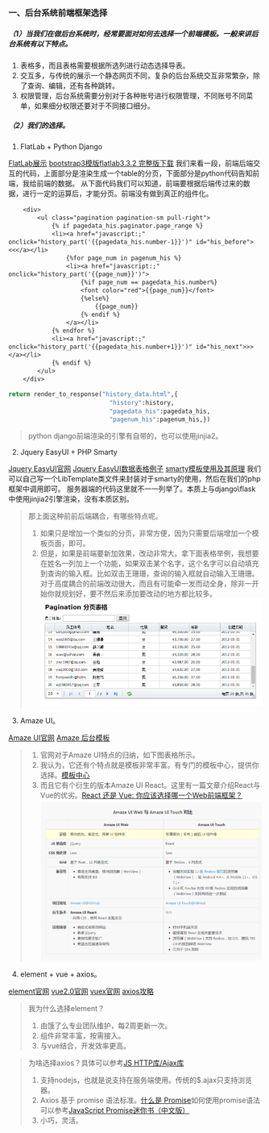 ### 一、后台系统前端框架选择
##### （1）当我们在做后台系统时，经常要面对如何去选择一个前端模板。一般来讲后台系统有以下特点。
1. 表格多，而且表格需要根据所选列进行动态选择导表。
2. 交互多，与传统的展示一个静态网页不同，复杂的后台系统交互非常繁杂，除了查询、编辑，还有各种跳转。
3. 权限管理，后台系统需要分别对于各种账号进行权限管理，不同账号不同菜单，如果细分权限还要对于不同接口细分。

##### （2）我们的选择。
1. FlatLab + Python Django

[FlatLab展示](http://thevectorlab.net/flatlab/)
[bootstrap3模版flatlab3.3.2 完整版下载](http://download.csdn.net/download/zengyi083011/8447049)
我们来看一段，前端后端交互的代码，上面部分是渲染生成一个table的分页，下面部分是python代码告知前端，我给前端的数据。
从下面代码我们可以知道，前端要根据后端传过来的数据，进行一定的运算后，才能分页。前端没有做到真正的组件化。
```vbscript-html
	<div>
        <ul class="pagination pagination-sm pull-right">
            {% if pagedata_his.paginator.page_range %} 
            <li><a href="javascript:;" onclick="history_part('{{pagedata_his.number-1}}')" id="his_before"><<</a></li> 
                {%for page_num in pagenum_his %}
                <li><a href="javascript:;" onclick="history_part('{{page_num}}')"> 
                    {%if page_num == pagedata_his.number%} 
                    <font color="red">{{page_num}}</font> 
                    {%else%} 
                        {{page_num}} 
                    {% endif %}
                </a></li> 
            {% endfor %} 
            <li><a href="javascript:;" onclick="history_part('{{pagedata_his.number+1}}')" id="his_next">>></a></li> 
            {% endif %}
        </ul>
    </div>
```
``` python
return render_to_response("history_data.html",{
                            "history":history,
                            "pagedata_his":pagedata_his,
                            "pagenum_his":pagenum_his,})
```
> python django前端渲染的引擎有自带的，也可以使用jinjia2。

2. Jquery EasyUI + PHP Smarty

[Jquery EasyUI官网](http://www.jeasyui.net/)
[Jquery EasyUI数据表格例子](http://www.jeasyui.net/demo/331.html)
[smarty模板使用及其原理](http://www.yiibai.com/smarty/smarty_install.html)
我们可以自己写一个LibTemplate类文件来封装对于smarty的使用，然后在我们的php框架中调用即可。
服务器端的代码这里就不一一列举了。本质上与django\flask 中使用jinjia2引擎渲染，没有本质区别。


> 那上面这种前前后端耦合，有哪些特点呢。
> 1. 如果只是增加一个类似的分页，非常方便，因为只需要后端增加一个模板页面，即可。
> 2. 但是，如果是前端要新加效果，改动非常大。拿下面表格举例，我想要在姓名一列加上一个功能，如果双击某个名字，这个名字可以自动填充到查询的输入框。比如双击王珊珊，查询的输入框就自动输入王珊珊。对于高度耦合的前端改动很大，而且有可能牵一发而动全身，除非一开始你就规划好，要不然后来添加要改动的地方都比较多。
![Alt text](./table.png)



3. Amaze UI。

[Amaze UI官网](http://amazeui.org/)
[Amaze 后台模板](http://amazeui.org/examples/admin-table.html)
> 1. 官网对于Amaze UI特点的归纳，如下图表格所示。
> 2. 我认为，它还有个特点就是模板非常丰富。有专门的模板中心，提供你选择。[模板中心](http://tpl.amazeui.org/)
> 3. 而且它有个衍生的版本Amaze UI React。这里有一篇文章介绍React与Vue的优劣。[React 还是 Vue: 你应该选择哪一个Web前端框架？](http://www.cnblogs.com/Chen-XiaoJun/p/6246946.html)
> ![Alt text](./Amaze_ui.png)


4. element + vue + axios。

[element官网](http://element.eleme.io/#/zh-CN/component/installation)
[vue2.0官网](https://www.vuefe.cn/v2/guide/)
[vuex官网](https://vuex.vuejs.org/zh-cn/)
[axios攻略](https://ykloveyxk.github.io/2017/02/25/axios%E5%85%A8%E6%94%BB%E7%95%A5/)
> 我为什么选择element？
> 1. 由饿了么专业团队维护，每2周更新一次。
> 2. 组件非常丰富，按需接入。
> 3. 与vue结合，开发效率更高。

> 为啥选择axios？具体可以参考[JS HTTP库/Ajax库](http://blog.ipsfan.com/2950.html)
> 1. 支持nodejs，也就是说支持在服务端使用。传统的$.ajax只支持浏览器。
> 2. Axios 基于 promise 语法标准。[什么是 Promise](http://wiki.jikexueyuan.com/project/javascript-promise-mini-book/what-is-the-promise.html)如何使用promise语法可以参考[JavaScript Promise迷你书（中文版）](http://liubin.org/promises-book/)
> 3. 小巧，灵活。



